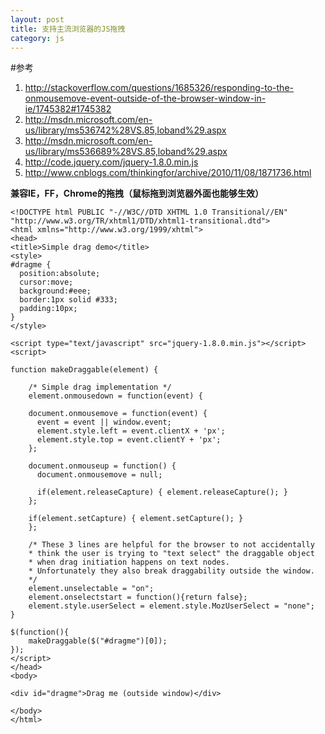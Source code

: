 ```yaml
---
layout: post
title: 支持主流浏览器的JS拖拽
category: js
---
```



#参考
1. <http://stackoverflow.com/questions/1685326/responding-to-the-onmousemove-event-outside-of-the-browser-window-in-ie/1745382#1745382>
1. <http://msdn.microsoft.com/en-us/library/ms536742%28VS.85,loband%29.aspx>
1. <http://msdn.microsoft.com/en-us/library/ms536689%28VS.85,loband%29.aspx>
1. <http://code.jquery.com/jquery-1.8.0.min.js>
1. <http://www.cnblogs.com/thinkingfor/archive/2010/11/08/1871736.html>


**兼容IE，FF，Chrome的拖拽（鼠标拖到浏览器外面也能够生效）**

    <!DOCTYPE html PUBLIC "-//W3C//DTD XHTML 1.0 Transitional//EN" "http://www.w3.org/TR/xhtml1/DTD/xhtml1-transitional.dtd">
    <html xmlns="http://www.w3.org/1999/xhtml">
    <head>
    <title>Simple drag demo</title>
    <style>
    #dragme {
      position:absolute;
      cursor:move;
      background:#eee;
      border:1px solid #333;
      padding:10px;
    }
    </style>

    <script type="text/javascript" src="jquery-1.8.0.min.js"></script>
    <script>

    function makeDraggable(element) {

        /* Simple drag implementation */
        element.onmousedown = function(event) {

        document.onmousemove = function(event) {
          event = event || window.event;
          element.style.left = event.clientX + 'px';
          element.style.top = event.clientY + 'px';
        };

        document.onmouseup = function() {
          document.onmousemove = null;

          if(element.releaseCapture) { element.releaseCapture(); }
        };

        if(element.setCapture) { element.setCapture(); }
        };

        /* These 3 lines are helpful for the browser to not accidentally 
        * think the user is trying to "text select" the draggable object
        * when drag initiation happens on text nodes.
        * Unfortunately they also break draggability outside the window.
        */
        element.unselectable = "on";
        element.onselectstart = function(){return false};
        element.style.userSelect = element.style.MozUserSelect = "none";
    }

    $(function(){
        makeDraggable($("#dragme")[0]);
    });
    </script>
    </head>
    <body>

    <div id="dragme">Drag me (outside window)</div>

    </body>
    </html>  





